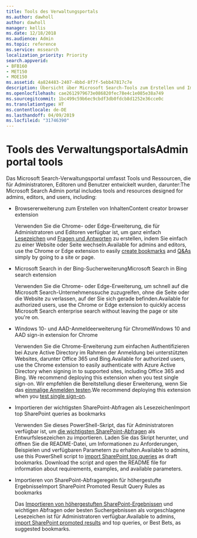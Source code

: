 ```yaml
---
title: Tools des Verwaltungsportals
ms.author: dawholl
author: dawholl
manager: kellis
ms.date: 12/18/2018
ms.audience: Admin
ms.topic: reference
ms.service: mssearch
localization_priority: Priority
search.appverid:
- BFB160
- MET150
- MOE150
ms.assetid: 4a824483-2407-4bbd-8f7f-5ebb47817c7e
description: Übersicht über Microsoft Search-Tools zum Erstellen und Importieren von Ergebnissen, zum automatischen Anmelden und zum Suchen von einer beliebigen Stelle aus.
ms.openlocfilehash: cae2612979673e086820fec78e4c1e085e38a749
ms.sourcegitcommit: 1bc499c59b6ec9cbdf3db0fdcb8d1252e36cce0c
ms.translationtype: HT
ms.contentlocale: de-DE
ms.lasthandoff: 04/09/2019
ms.locfileid: "31746390"
---
```

# <a name="admin-portal-tools"></a><span data-ttu-id="84253-103">Tools des Verwaltungsportals</span><span class="sxs-lookup"><span data-stu-id="84253-103">Admin portal tools</span></span>

<span data-ttu-id="84253-104">Das Microsoft Search-Verwaltungsportal umfasst Tools und Ressourcen, die für Administratoren, Editoren und Benutzer entwickelt wurden, darunter:</span><span class="sxs-lookup"><span data-stu-id="84253-104">The Microsoft Search Admin portal includes tools and resources designed for admins, editors, and users, including:</span></span>
  
- <span data-ttu-id="84253-105">Browsererweiterung zum Erstellen von Inhalten</span><span class="sxs-lookup"><span data-stu-id="84253-105">Content creator browser extension</span></span>
    
    <span data-ttu-id="84253-106">Verwenden Sie die Chrome- oder Edge-Erweiterung, die für Administratoren und Editoren verfügbar ist, um ganz einfach [Lesezeichen](create-bookmarks.md) und [Fragen und Antworten](create-qas.md) zu erstellen, indem Sie einfach zu einer Website oder Seite wechseln.</span><span class="sxs-lookup"><span data-stu-id="84253-106">Available for admins and editors, use the Chrome or Edge extension to easily [create bookmarks](create-bookmarks.md) and [Q&As](create-qas.md) simply by going to a site or page.</span></span> 
    
- <span data-ttu-id="84253-107">Microsoft Search in der Bing-Sucherweiterung</span><span class="sxs-lookup"><span data-stu-id="84253-107">Microsoft Search in Bing search extension</span></span>
    
    <span data-ttu-id="84253-108">Verwenden Sie die Chrome- oder Edge-Erweiterung, um schnell auf die Microsoft Search-Unternehmenssuche zuzugreifen, ohne die Seite oder die Website zu verlassen, auf der Sie sich gerade befinden.</span><span class="sxs-lookup"><span data-stu-id="84253-108">Available for authorized users, use the Chrome or Edge extension to quickly access Microsoft Search enterprise search without leaving the page or site you're on.</span></span>
    
- <span data-ttu-id="84253-109">Windows 10- und AAD-Anmeldeerweiterung für Chrome</span><span class="sxs-lookup"><span data-stu-id="84253-109">Windows 10 and AAD sign-in extension for Chrome</span></span>
    
    <span data-ttu-id="84253-110">Verwenden Sie die Chrome-Erweiterung zum einfachen Authentifizieren bei Azure Active Directory im Rahmen der Anmeldung bei unterstützten Websites, darunter Office 365 und Bing.</span><span class="sxs-lookup"><span data-stu-id="84253-110">Available for authorized users, use the Chrome extension to easily authenticate with Azure Active Directory when signing in to supported sites, including Office 365 and Bing. We recommend deploying this extension when you test single sign-on.</span></span> <span data-ttu-id="84253-111">Wir empfehlen die Bereitstellung dieser Erweiterung, wenn Sie das [einmalige Anmelden testen](test-single-sign-on.md).</span><span class="sxs-lookup"><span data-stu-id="84253-111">We recommend deploying this extension when you [test single sign-on](test-single-sign-on.md).</span></span>
    
- <span data-ttu-id="84253-112">Importieren der wichtigsten SharePoint-Abfragen als Lesezeichen</span><span class="sxs-lookup"><span data-stu-id="84253-112">Import top SharePoint queries as bookmarks</span></span>
    
    <span data-ttu-id="84253-p102">Verwenden Sie dieses PowerShell-Skript, das für Administratoren verfügbar ist, um [die wichtigsten SharePoint-Abfragen](import-sharepoint-promoted-results-and-top-queries.md) als Entwurfslesezeichen zu importieren. Laden Sie das Skript herunter, und öffnen Sie die README-Datei, um Informationen zu Anforderungen, Beispielen und verfügbaren Parametern zu erhalten.</span><span class="sxs-lookup"><span data-stu-id="84253-p102">Available to admins, use this PowerShell script to [import SharePoint top queries](import-sharepoint-promoted-results-and-top-queries.md) as draft bookmarks. Download the script and open the README file for information about requirements, examples, and available parameters.</span></span> 
    
- <span data-ttu-id="84253-115">Importieren von SharePoint-Abfrageregeln für höhergestufte Ergebnisse</span><span class="sxs-lookup"><span data-stu-id="84253-115">Import SharePoint Promoted Result Query Rules as bookmarks</span></span>
    
    <span data-ttu-id="84253-116">Das [Importieren von höhergestuften SharePoint-Ergebnissen](import-sharepoint-promoted-results-and-top-queries.md) und wichtigen Abfragen oder besten Suchergebnissen als vorgeschlagene Lesezeichen ist für Administratoren verfügbar.</span><span class="sxs-lookup"><span data-stu-id="84253-116">Available to admins, [import SharePoint promoted results](import-sharepoint-promoted-results-and-top-queries.md) and top queries, or Best Bets, as suggested bookmarks.</span></span> 

  

